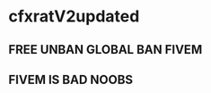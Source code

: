 # cfxratV2updated
FREE UNBAN GLOBAL BAN FIVEM
---------------------------
FIVEM IS BAD NOOBS
---------------------------
